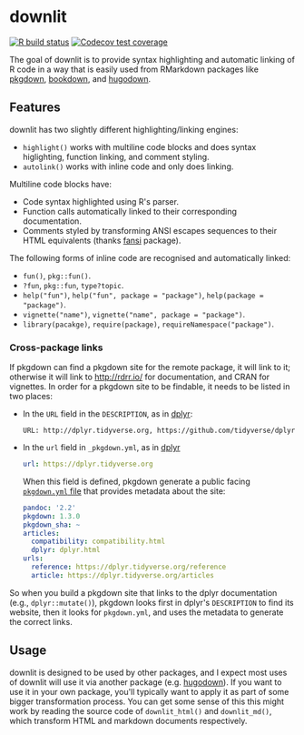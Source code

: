 # downlit

<!-- badges: start -->
[![R build status](https://github.com/r-lib/downlit/workflows/R-CMD-check/badge.svg)](https://github.com/r-lib/downlit/actions)
[![Codecov test coverage](https://codecov.io/gh/r-lib/downlit/branch/master/graph/badge.svg)](https://codecov.io/gh/r-lib/downlit?branch=master)
<!-- badges: end -->

The goal of downlit is to provide syntax highlighting and automatic linking of R code in a way that is easily used from RMarkdown packages like [pkgdown](https://pkgdown.r-lib.org/), [bookdown](https://bookdown.org), and [hugodown](https://hugodown.r-lib.org/).

## Features

downlit has two slightly different highlighting/linking engines:

* `highlight()` works with multiline code blocks and does syntax higlighting,
  function linking, and comment styling.
* `autolink()` works with inline code and only does linking.

Multiline code blocks have:

* Code syntax highlighted using R's parser.
* Function calls automatically linked to their corresponding documentation.
* Comments styled by transforming ANSI escapes sequences to their HTML 
  equivalents (thanks [fansi](https://github.com/brodieG/fansi) package).

The following forms of inline code are recognised and automatically linked:

* `fun()`, `pkg::fun()`.
* `?fun`, `pkg::fun`, `type?topic`.
* `help("fun")`, `help("fun", package = "package")`, `help(package = "package")`.
* `vignette("name")`, `vignette("name", package = "package")`.
* `library(pacakge)`, `require(package)`, `requireNamespace("package")`.

### Cross-package links

If pkgdown can find a pkgdown site for the remote package, it will link to it; otherwise it will link to <http://rdrr.io/> for documentation, and CRAN for vignettes. In order for a pkgdown site to be findable, it needs to be listed in two places:

*   In the `URL` field in the `DESCRIPTION`, as in
    [dplyr](https://github.com/tidyverse/dplyr/blob/85faf79c1fd74f4b4f95319e5be6a124a8075502/DESCRIPTION#L15):
  
    ```
    URL: http://dplyr.tidyverse.org, https://github.com/tidyverse/dplyr
    ```

*   In the `url` field in `_pkgdown.yml`, as in 
    [dplyr](https://github.com/tidyverse/dplyr/blob/master/_pkgdown.yml#L1)
    
    ```yaml
    url: https://dplyr.tidyverse.org
    ```
    
    When this field is defined, pkgdown generate a public facing
    [`pkgdown.yml` file](https://dplyr.tidyverse.org/pkgdown.yml) that 
    provides metadata about the site:
    
    ```yaml
    pandoc: '2.2'
    pkgdown: 1.3.0
    pkgdown_sha: ~
    articles:
      compatibility: compatibility.html
      dplyr: dplyr.html
    urls:
      reference: https://dplyr.tidyverse.org/reference
      article: https://dplyr.tidyverse.org/articles
    ```

So when you build a pkgdown site that links to the dplyr documentation (e.g., `dplyr::mutate()`), pkgdown looks first in dplyr's `DESCRIPTION` to find its website, then it looks for `pkgdown.yml`, and uses the metadata to generate the correct links.

## Usage

downlit is designed to be used by other packages, and I expect most uses of downlit will use it via another package (e.g. [hugodown](http://github.com/r-lib/hugodown)). If you want to use it in your own package, you'll typically want to apply it as part of some bigger transformation process. You can get some sense of this this might work by reading the source code of `downlit_html()` and `downlit_md()`, which transform HTML and markdown documents respectively.
